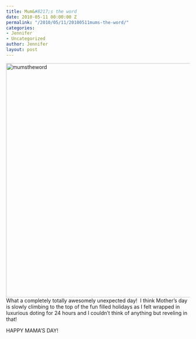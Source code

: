 ```yaml
---
title: Mum&#8217;s the word
date: 2010-05-11 00:00:00 Z
permalink: "/2010/05/11/20100511mums-the-word/"
categories:
- Jennifer
- Uncategorized
author: Jennifer
layout: post
---
```


<img title="mumstheword" height="640" alt="mumstheword" width="950" class="alignleft size-full wp-image-676" src="http://static.squarespace.com/static/50db6bb3e4b015296cd43789/50dfa5b1e4b0dc6320e0b5ea/50dfa5b2e4b0dc6320e0b783/1273577100000/?format=original" />What a completely totally awesomely unexpected day!  I think Mother&#8217;s day is slowly climbing to the top of the fun filled holidays as I felt wrapped in luxurious doting for 24 hours and I couldn&#8217;t think of anything but reveling in that!

HAPPY MAMA&#8217;S DAY!
